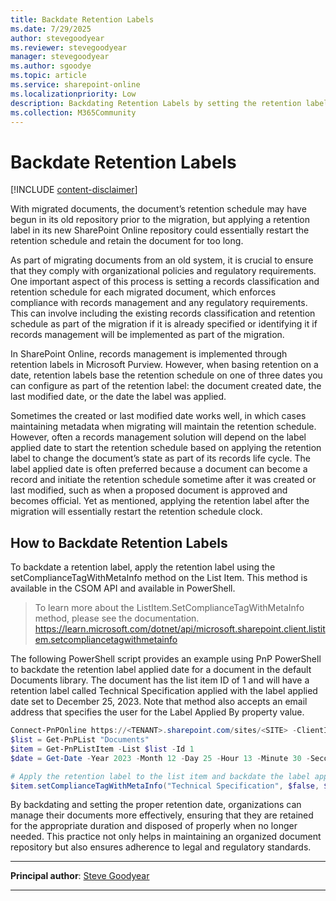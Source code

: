 ```yaml
---
title: Backdate Retention Labels
ms.date: 7/29/2025
author: stevegoodyear
ms.reviewer: stevegoodyear
manager: stevegoodyear
ms.author: sgoodye
ms.topic: article
ms.service: sharepoint-online
ms.localizationpriority: Low
description: Backdating Retention Labels by setting the retention label applied date property to a previous date to maintain the retention schedule for migrated files.
ms.collection: M365Community
---
```


# Backdate Retention Labels

[!INCLUDE [content-disclaimer](includes/content-disclaimer.md)]

With migrated documents, the document’s retention schedule may have begun in its old repository prior to the migration, but applying a retention label in its new SharePoint Online repository could essentially restart the retention schedule and retain the document for too long.

As part of migrating documents from an old system, it is crucial to ensure that they comply with organizational policies and regulatory requirements. One important aspect of this process is setting a records classification and retention schedule for each migrated document, which enforces compliance with records management and any regulatory requirements. This can involve including the existing records classification and retention schedule as part of the migration if it is already specified or identifying it if records management will be implemented as part of the migration.

In SharePoint Online, records management is implemented through retention labels in Microsoft Purview. However, when basing retention on a date, retention labels base the retention schedule on one of three dates you can configure as part of the retention label: the document created date, the last modified date, or the date the label was applied.

Sometimes the created or last modified date works well, in which cases maintaining metadata when migrating will maintain the retention schedule. However, often a records management solution will depend on the label applied date to start the retention schedule based on applying the retention label to change the document’s state as part of its records life cycle. The label applied date is often preferred because a document can become a record and initiate the retention schedule sometime after it was created or last modified, such as when a proposed document is approved and becomes official. Yet as mentioned, applying the retention label after the migration will essentially restart the retention schedule clock.

## How to Backdate Retention Labels

To backdate a retention label, apply the retention label using the setComplianceTagWithMetaInfo method on the List Item. This method is available in the CSOM API and available in PowerShell.

>To learn more about the ListItem.SetComplianceTagWithMetaInfo method, please see the documentation.
><https://learn.microsoft.com/dotnet/api/microsoft.sharepoint.client.listitem.setcompliancetagwithmetainfo>

The following PowerShell script provides an example using PnP PowerShell to backdate the retention label applied date for a document in the default Documents library. The document has the list item ID of 1 and will have a retention label called Technical Specification applied with the label applied date set to December 25, 2023. Note that method also accepts an email address that specifies the user for the Label Applied By property value.

```powershell
Connect-PnPOnline https://<TENANT>.sharepoint.com/sites/<SITE> -ClientId <GUID> -Interactive
$list = Get-PnPList "Documents"
$item = Get-PnPListItem -List $list -Id 1
$date = Get-Date -Year 2023 -Month 12 -Day 25 -Hour 13 -Minute 30 -Second 00

# Apply the retention label to the list item and backdate the label applied date
$item.setComplianceTagWithMetaInfo("Technical Specification", $false, $false, $date, "steve@contoso.com", $false, $false)
```

By backdating and setting the proper retention date, organizations can manage their documents more effectively, ensuring that they are retained for the appropriate duration and disposed of properly when no longer needed. This practice not only helps in maintaining an organized document repository but also ensures adherence to legal and regulatory standards.

---

**Principal author**: [Steve Goodyear](https://www.linkedin.com/in/SteveGoodyear)

---
